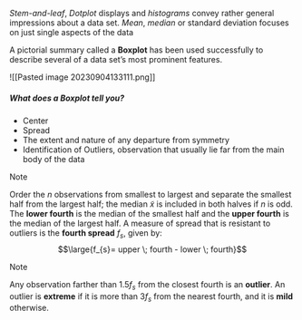 *Stem-and-leaf*, *Dotplot* displays and *histograms* convey rather general impressions about a data set.
*Mean*, *median* or standard deviation focuses on just single aspects of the data 

A pictorial summary called a **Boxplot** has been used successfully to describe several of a data set’s most prominent features.

![[Pasted image 20230904133111.png]]

##### What does a Boxplot tell you?
- Center 
- Spread
- The extent and nature of any departure from symmetry
- Identification of Outliers, observation that usually lie far from the main body of the data
>[!note]
>Order the *n* observations from smallest to largest and separate the smallest half from the largest half; the median $\tilde{x}$ is included in both halves if *n* is odd.
>The **lower fourth** is the median of the smallest half and the **upper fourth** is the median of the largest half.
>A measure of spread that is resistant to outliers is the **fourth spread** $f_s$, given by:
>$$\large{f_{s}= upper \; fourth - lower \; fourth}$$


>[!note]
>Any observation farther than 1.5$f_s$ from the closest fourth is an **outlier**. An outlier is **extreme** if it is more than 3$f_s$ from the nearest fourth, and it is **mild** otherwise.
>